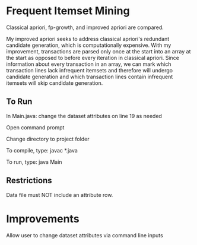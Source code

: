 # Frequent Itemset Mining

Classical apriori, fp-growth, and improved apriori are compared.

My improved apriori seeks to address classical apriori's redundant candidate generation, which is computationally expensive. With my improvement, transactions are parsed only once at the start into an array at the start as opposed to before every iteration in classical apriori. Since information about every transaction in an array, we can mark which transaction lines lack infrequent itemsets and therefore will undergo candidate generation and which transaction lines contain infrequent itemsets will skip candidate generation.

## To Run

In Main.java: change the dataset attributes on line 19 as needed

Open command prompt

Change directory to project folder

To compile, type: javac \*.java

To run, type: java Main

## Restrictions

Data file must NOT include an attribute row.

# Improvements

Allow user to change dataset attributes via command line inputs

